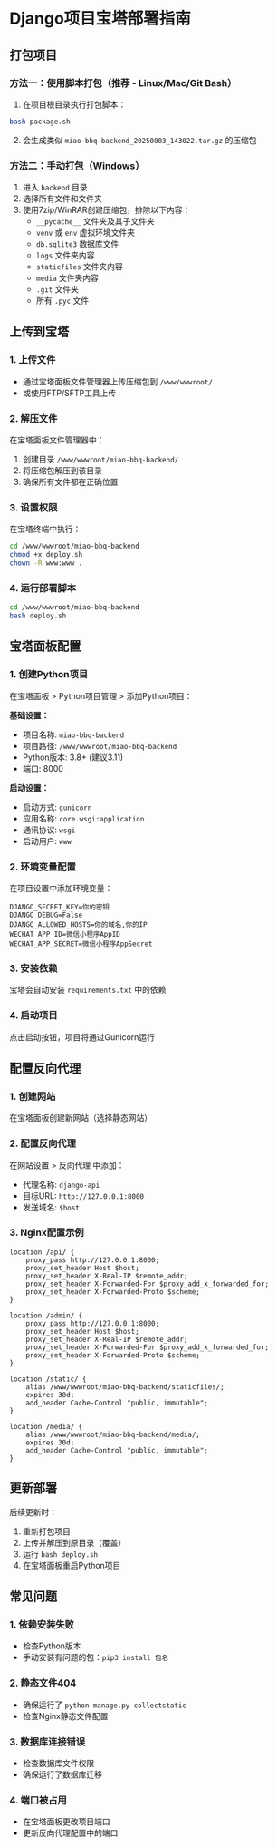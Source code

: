 # Django项目宝塔部署指南

## 打包项目

### 方法一：使用脚本打包（推荐 - Linux/Mac/Git Bash）
1. 在项目根目录执行打包脚本：
```bash
bash package.sh
```
2. 会生成类似 `miao-bbq-backend_20250803_143022.tar.gz` 的压缩包

### 方法二：手动打包（Windows）
1. 进入 `backend` 目录
2. 选择所有文件和文件夹
3. 使用7zip/WinRAR创建压缩包，排除以下内容：
   - `__pycache__` 文件夹及其子文件夹
   - `venv` 或 `env` 虚拟环境文件夹
   - `db.sqlite3` 数据库文件
   - `logs` 文件夹内容
   - `staticfiles` 文件夹内容
   - `media` 文件夹内容
   - `.git` 文件夹
   - 所有 `.pyc` 文件

## 上传到宝塔

### 1. 上传文件
- 通过宝塔面板文件管理器上传压缩包到 `/www/wwwroot/`
- 或使用FTP/SFTP工具上传

### 2. 解压文件
在宝塔面板文件管理器中：
1. 创建目录 `/www/wwwroot/miao-bbq-backend/`
2. 将压缩包解压到该目录
3. 确保所有文件都在正确位置

### 3. 设置权限
在宝塔终端中执行：
```bash
cd /www/wwwroot/miao-bbq-backend
chmod +x deploy.sh
chown -R www:www .
```

### 4. 运行部署脚本
```bash
cd /www/wwwroot/miao-bbq-backend
bash deploy.sh
```

## 宝塔面板配置

### 1. 创建Python项目
在宝塔面板 > Python项目管理 > 添加Python项目：

**基础设置：**
- 项目名称: `miao-bbq-backend`
- 项目路径: `/www/wwwroot/miao-bbq-backend`
- Python版本: 3.8+ (建议3.11)
- 端口: 8000

**启动设置：**
- 启动方式: `gunicorn`
- 应用名称: `core.wsgi:application`
- 通讯协议: `wsgi`
- 启动用户: `www`

### 2. 环境变量配置
在项目设置中添加环境变量：
```
DJANGO_SECRET_KEY=你的密钥
DJANGO_DEBUG=False
DJANGO_ALLOWED_HOSTS=你的域名,你的IP
WECHAT_APP_ID=微信小程序AppID
WECHAT_APP_SECRET=微信小程序AppSecret
```

### 3. 安装依赖
宝塔会自动安装 `requirements.txt` 中的依赖

### 4. 启动项目
点击启动按钮，项目将通过Gunicorn运行

## 配置反向代理

### 1. 创建网站
在宝塔面板创建新网站（选择静态网站）

### 2. 配置反向代理
在网站设置 > 反向代理 中添加：
- 代理名称: `django-api`
- 目标URL: `http://127.0.0.1:8000`
- 发送域名: `$host`

### 3. Nginx配置示例
```nginx
location /api/ {
    proxy_pass http://127.0.0.1:8000;
    proxy_set_header Host $host;
    proxy_set_header X-Real-IP $remote_addr;
    proxy_set_header X-Forwarded-For $proxy_add_x_forwarded_for;
    proxy_set_header X-Forwarded-Proto $scheme;
}

location /admin/ {
    proxy_pass http://127.0.0.1:8000;
    proxy_set_header Host $host;
    proxy_set_header X-Real-IP $remote_addr;
    proxy_set_header X-Forwarded-For $proxy_add_x_forwarded_for;
    proxy_set_header X-Forwarded-Proto $scheme;
}

location /static/ {
    alias /www/wwwroot/miao-bbq-backend/staticfiles/;
    expires 30d;
    add_header Cache-Control "public, immutable";
}

location /media/ {
    alias /www/wwwroot/miao-bbq-backend/media/;
    expires 30d;
    add_header Cache-Control "public, immutable";
}
```

## 更新部署

后续更新时：
1. 重新打包项目
2. 上传并解压到原目录（覆盖）
3. 运行 `bash deploy.sh`
4. 在宝塔面板重启Python项目

## 常见问题

### 1. 依赖安装失败
- 检查Python版本
- 手动安装有问题的包：`pip3 install 包名`

### 2. 静态文件404
- 确保运行了 `python manage.py collectstatic`
- 检查Nginx静态文件配置

### 3. 数据库连接错误  
- 检查数据库文件权限
- 确保运行了数据库迁移

### 4. 端口被占用
- 在宝塔面板更改项目端口
- 更新反向代理配置中的端口
